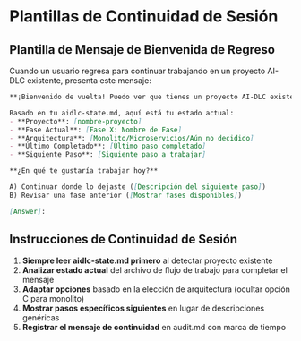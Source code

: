 # Plantillas de Continuidad de Sesión

## Plantilla de Mensaje de Bienvenida de Regreso
Cuando un usuario regresa para continuar trabajando en un proyecto AI-DLC existente, presenta este mensaje:

```markdown
**¡Bienvenido de vuelta! Puedo ver que tienes un proyecto AI-DLC existente en progreso.**

Basado en tu aidlc-state.md, aquí está tu estado actual:
- **Proyecto**: [nombre-proyecto]
- **Fase Actual**: [Fase X: Nombre de Fase]
- **Arquitectura**: [Monolito/Microservicios/Aún no decidido]
- **Último Completado**: [Último paso completado]
- **Siguiente Paso**: [Siguiente paso a trabajar]

**¿En qué te gustaría trabajar hoy?**

A) Continuar donde lo dejaste ([Descripción del siguiente paso])
B) Revisar una fase anterior ([Mostrar fases disponibles])

[Answer]: 
```

## Instrucciones de Continuidad de Sesión
1. **Siempre leer aidlc-state.md primero** al detectar proyecto existente
2. **Analizar estado actual** del archivo de flujo de trabajo para completar el mensaje
3. **Adaptar opciones** basado en la elección de arquitectura (ocultar opción C para monolito)
4. **Mostrar pasos específicos siguientes** en lugar de descripciones genéricas
5. **Registrar el mensaje de continuidad** en audit.md con marca de tiempo